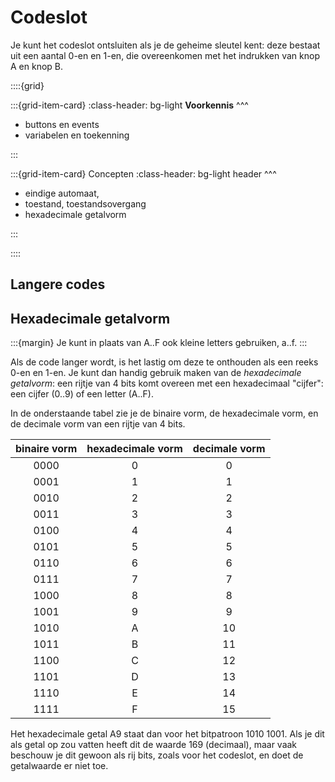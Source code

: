 # Codeslot

Je kunt het codeslot ontsluiten als je de geheime sleutel kent: deze bestaat uit een aantal 0-en en 1-en, die overeenkomen met het indrukken van knop A en knop B.

::::{grid}

:::{grid-item-card}
:class-header: bg-light
**Voorkennis**
^^^

* buttons en events
* variabelen en toekenning


:::

:::{grid-item-card} Concepten
:class-header: bg-light
header
^^^

* eindige automaat,
* toestand, toestandsovergang
* hexadecimale getalvorm

:::

::::



## Langere codes

## Hexadecimale getalvorm

:::{margin}
Je kunt in plaats van A..F ook kleine letters gebruiken, a..f.
:::

Als de code langer wordt, is het lastig om deze te onthouden als een reeks 0-en en 1-en.
Je kunt dan handig gebruik maken van de *hexadecimale getalvorm*: 
een rijtje van 4 bits komt overeen met een hexadecimaal "cijfer": een cijfer (0..9) of een letter (A..F).

In de onderstaande tabel zie je de binaire vorm, de hexadecimale vorm, en de decimale vorm van een rijtje van 4 bits.

| binaire vorm | hexadecimale vorm | decimale vorm |
| :---:        | :---:             | :---:         |
| 0000         | 0                 | 0             |
| 0001         | 1                 | 1             |
| 0010         | 2                 | 2             |
| 0011         | 3                 | 3             |
| 0100         | 4                 | 4             |
| 0101         | 5                 | 5             |
| 0110         | 6                 | 6             |
| 0111         | 7                 | 7             |
| 1000         | 8                 | 8             |
| 1001         | 9                 | 9             |
| 1010         | A                 | 10            |
| 1011         | B                 | 11            |
| 1100         | C                 | 12            |
| 1101         | D                 | 13            |
| 1110         | E                 | 14            |
| 1111         | F                 | 15            |

Het hexadecimale getal A9 staat dan voor het bitpatroon 1010 1001.
Als je dit als getal op zou vatten heeft dit de waarde 169 (decimaal),
maar vaak beschouw je dit gewoon als rij bits, zoals voor het codeslot,
en doet de getalwaarde er niet toe.


